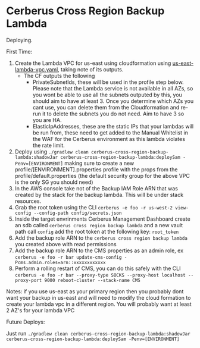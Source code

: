 # Cerberus Cross Region Backup Lambda

Deploying.

First Time: 
1. Create the Lambda VPC for us-east using cloudformation using [us-east-lambda-vpc.yaml](cerberus-lambda-vpc/us-east-lambda-vpc.yaml), taking note of its outputs.
    - The CF outputs the following
        - PrivateSubnetIds, these will be used in the profile step below. Please note that the Lambda service is not available in all AZs, so you wont be able to use all the subnets outputed by this, you should aim to have at least 3. Once you determine which AZs you cant use, you can delete them from the Cloudformation and re-run it to delete the subnets you do not need. Aim to have 3 so you are HA.
        - ElasticIpAddresses, these are the static IPs that your lambdas will be run from, these need to get added to the Manual Whitelist in the WAF for the Cerberus environment as this lambda violates the rate limit.
1. Deploy using `./gradlew clean cerberus-cross-region-backup-lambda:shadowJar cerberus-cross-region-backup-lambda:deploySam -Penv=[ENVIRONMENT]` making sure to create a new profile/[ENVIRONMENT].properties profile with the props from the profile/default.properties (the default security group for the above VPC is the only SG you should need)
1. In the AWS console take not of the Backup IAM Role ARN that was created by the stack for the backup lambda. This will be under stack resources.
1. Grab the root token using the CLI `cerberus -e foo -r us-west-2 view-config --config-path config/secrets.json`
1. Inside the target envrinments Cerberus Management Dashboard create an sdb called `cerberus cross region backup lambda` and a new vault path call `config` add the root token at the following key: `root_token`
1. Add the backup role ARN to the `cerberus cross region backup lambda` you created above with read permissions
1. Add the backup role ARN to the CMS properties as an admin role, ex `cerberus -e foo -r bar update-cms-config -Pcms.admin.roles=arn::xxxxxxxxxxxx`
1. Perform a rolling restart of CMS, you can do this safely with the CLI `cerberus -e foo -r bar --proxy-type SOCKS --proxy-host localhost --proxy-port 9000 reboot-cluster --stack-name CMS`

Notes: if you use us-east as your primary region then you probably dont want your backup in us-east and will need to modify the cloud formation to create your lambda vpc in a different region. You will probably want at least 2 AZ's for your lambda VPC

Future Deploys:

Just run `./gradlew clean cerberus-cross-region-backup-lambda:shadowJar cerberus-cross-region-backup-lambda:deploySam -Penv=[ENVIRONMENT]`
